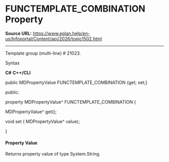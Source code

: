 # FUNCTEMPLATE_COMBINATION Property

**Source URL:** https://www.eplan.help/en-us/Infoportal/Content/api/2026/topic1502.html

---

Template group (multi-line) # 21023.

Syntax

**C#**
**C++/CLI**


public MDPropertyValue FUNCTEMPLATE_COMBINATION {get; set;}

public:

property MDPropertyValue^ FUNCTEMPLATE_COMBINATION {

   MDPropertyValue^ get();

   void set (    MDPropertyValue^ value);

}


#### Property Value

Returns property value of type System.String.
